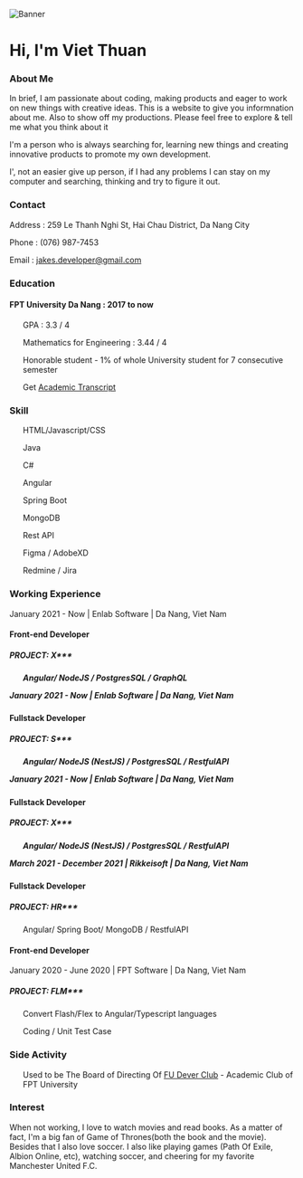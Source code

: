![Banner](only-me.jpg?raw=true "Title")
<h1>Hi, I'm Viet Thuan</h1>
<h3>About Me</h3>
<p>In brief, I am passionate about coding, making products and eager to work on new things with creative ideas. This is a website to give you informnation about me. Also to show off my productions. Please feel free to explore & tell me what you think about it</p>
<p>I'm a person who is always searching for, learning new things and creating innovative products to promote my own development.</p><p>
I', not an easier give up person, if I had any problems I can stay on my computer and searching, thinking and try to figure it out. </p>

<h3>Contact</h3>
<p>Address : 259 Le Thanh Nghi St, Hai Chau District, Da Nang City</p>
<p>Phone   : (076) 987-7453</p>
<p>Email  : <a href="mailto:jakes.developer@gmail.com">jakes.developer@gmail.com</a> </p>
<h3>Education</h3>
<h4>FPT University Da Nang : 2017 to now</h4>
<ul>GPA : 3.3 / 4</ul>

<ul>Mathematics for Engineering : 3.44 / 4</ul>
<ul>Honorable student - 1% of whole University student for 7 consecutive semester</ul>
<ul>Get <a href="StudentTranscript_DE130018.xls"> Academic Transcript</a></ul>
<h3>Skill</h3>
<ul>HTML/Javascript/CSS</ul>
<ul>Java</ul>
<ul>C#</ul>
<ul>Angular</ul>
<ul>Spring Boot</ul>
<ul>MongoDB</ul>
<ul>Rest API</ul>
<ul>Figma / AdobeXD</ul>
<ul></ul>
<ul>Redmine / Jira</ul>
<ul></ul>

<h3>Working Experience</h3>

<p>January 2021 - Now | Enlab Software | Da Nang, Viet Nam</p>
<h4>Front-end Developer</h4>
<h5>PROJECT: X*** <h5>
<ul>Angular/ NodeJS / PostgresSQL / GraphQL</ul>

<p>January 2021 - Now | Enlab Software | Da Nang, Viet Nam</p>
<h4>Fullstack Developer</h4>
<h5>PROJECT: S*** <h5>
<ul>Angular/ NodeJS (NestJS) / PostgresSQL / RestfulAPI</ul>

<p>January 2021 - Now | Enlab Software | Da Nang, Viet Nam</p>
<h4>Fullstack Developer</h4>
<h5>PROJECT: X*** <h5>
<ul>Angular/ NodeJS (NestJS) / PostgresSQL / RestfulAPI</ul>

<p>March 2021 - December 2021 | Rikkeisoft | Da Nang, Viet Nam</p>
<h4>Fullstack Developer</h4>

<h5>PROJECT: HR***</h5>
<ul>Angular/ Spring Boot/ MongoDB / RestfulAPI</ul>

<h4>Front-end Developer</h4>
<p>January 2020 - June 2020 | FPT Software | Da Nang, Viet Nam</p>
<h5>PROJECT: FLM***</h5>
<ul>Convert Flash/Flex to Angular/Typescript languages</ul>
<ul>Coding / Unit Test Case</ul>
<h3>Side Activity</h3>
<ul>Used to be The Board of Directing Of  <a href="https://www.facebook.com/FPTUDever">FU Dever Club</a> - Academic Club of FPT University</ul>
<h3>Interest</h3>    
<p>When not working, I love to watch movies and read books. As a matter of fact, I'm a big fan of Game of Thrones(both the book and the movie). Besides that I also love soccer. I also like playing games (Path Of Exile, Albion Online, etc), watching soccer, and cheering for my favorite Manchester United F.C.</p>
<!---
jakesdev/jakesdev is a ✨ special ✨ repository because its `README.md` (this file) appears on your GitHub profile.
You can click the Preview link to take a look at your changes.
--->
